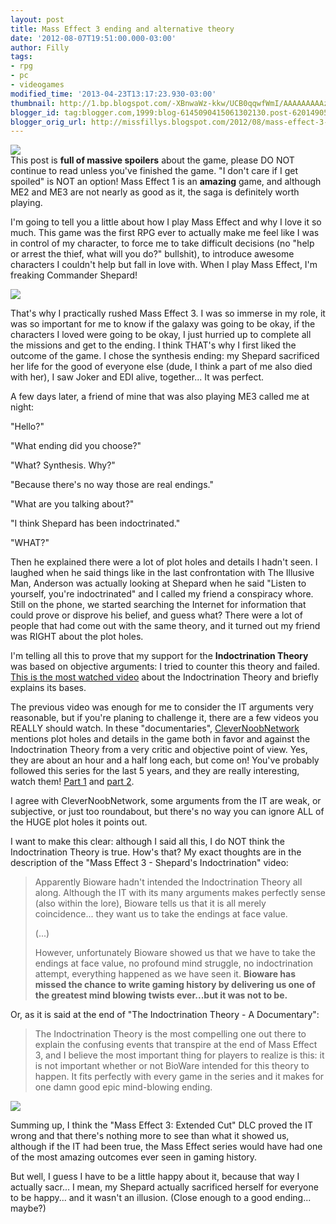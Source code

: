 ```yaml
---
layout: post
title: Mass Effect 3 ending and alternative theory
date: '2012-08-07T19:51:00.000-03:00'
author: Filly
tags:
- rpg
- pc
- videogames
modified_time: '2013-04-23T13:17:23.930-03:00'
thumbnail: http://1.bp.blogspot.com/-XBnwaWz-kkw/UCB0qqwfWmI/AAAAAAAAAzY/HxZg2za2a8g/s72-c/masseffect3.jpg
blogger_id: tag:blogger.com,1999:blog-6145090415061302130.post-6201490596540426637
blogger_orig_url: http://missfillys.blogspot.com/2012/08/mass-effect-3-ending-and-alternative.html
---
```

[![](http://1.bp.blogspot.com/-XBnwaWz-kkw/UCB0qqwfWmI/AAAAAAAAAzY/HxZg2za2a8g/s400/masseffect3.jpg)][0]  
This post is **full of massive spoilers** about the game, please DO NOT continue to read unless you've finished the
game. "I don't care if I get spoiled" is NOT an option! Mass Effect 1 is an **amazing** game, and although ME2 and ME3
are not nearly as good as it, the saga is definitely worth playing.  

I'm going to tell you a little about how I play Mass Effect and why I love it so much. This game was the first RPG ever 
to actually make me feel like I was in control of my character, to force me to take difficult decisions (no "help or
arrest the thief, what will you do?" bullshit), to introduce awesome characters I couldn't help but fall in love with.
When I play Mass Effect, I'm freaking Commander Shepard!  

[![](http://3.bp.blogspot.com/-CdA_prD2HdU/UCCELwym5UI/AAAAAAAAAzs/BAAujq2Hzjo/s1600/garruswrex.jpg)][1]

That's why I practically rushed Mass Effect 3\. I was so immerse in my role, it was so important for me to know if the
galaxy was going to be okay, if the characters I loved were going to be okay, I just hurried up to complete all the
missions and get to the ending. I think THAT's why I first liked the outcome of the game. I chose the synthesis ending:
my Shepard sacrificed her life for the good of everyone else (dude, I think a part of me also died with her), I saw
Joker and EDI alive, together... It was perfect.  

A few days later, a friend of mine that was also playing ME3 called me at night:  

"Hello?"  

"What ending did you choose?"  

"What? Synthesis. Why?"  

"Because there's no way those are real endings."  

"What are you talking about?"  

"I think Shepard has been indoctrinated."  

"WHAT?"  

Then he explained there were a lot of plot holes and details I hadn't seen. I laughed when he said things like in the
last confrontation with The Illusive Man, Anderson was actually looking at Shepard when he said "Listen to yourself,
you're indoctrinated" and I called my friend a conspiracy whore. Still on the phone, we started searching the Internet
for information that could prove or disprove his belief, and guess what? There were a lot of people that had come out
with the same theory, and it turned out my friend was RIGHT about the plot holes.  

I'm telling all this to prove that my support for the **Indoctrination Theory** was based on objective arguments: I
tried to counter this theory and failed. [This is the most watched video][4] about the Indoctrination Theory and briefly
explains its bases.

The previous video was enough for me to consider the IT arguments very reasonable, but if you're planing to challenge
it, there are a few videos you REALLY should watch. In these "documentaries", [CleverNoobNetwork][2] mentions plot
holes and details in the game both in favor and against the Indoctrination Theory from a very critic and objective
point of view. Yes, they are about an hour and a half long each, but come on! You've probably followed this series for
the last 5 years, and they are really interesting, watch them! [Part 1][5] and [part 2][6].

I agree with CleverNoobNetwork, some arguments from the IT are weak, or subjective, or just too roundabout, but there's
no way you can ignore ALL of the HUGE plot holes it points out.  

I want to make this clear: although I said all this, I do NOT think the Indoctrination Theory is true. How's that? My
exact thoughts are in the description of the "Mass Effect 3 - Shepard's Indoctrination" video:  

> Apparently Bioware hadn't intended the Indoctrination Theory all along. Although the IT with its many arguments makes
perfectly sense (also within the lore), Bioware tells us that it is all merely coincidence... they want us to take the
endings at face value.   
>   
> (...)  
>   
> However, unfortunately Bioware showed us that we have to take the endings at face﻿ value, no profound mind struggle,
no indoctrination attempt, everything happened as we have seen it. **Bioware has missed the chance to write gaming
history by delivering us one of the greatest mind blowing twists ever...but it was not to be.**

Or, as it is said at the end of "The Indoctrination Theory - A Documentary":  

> The Indoctrination Theory is the most compelling one out there to explain the confusing events that transpire at the
end of Mass Effect 3, and I believe the most important thing for players to realize is this: it is not important whether
or not BioWare intended for this theory to happen. It fits perfectly with every game in the series and it makes for one
damn good epic mind-blowing ending.

[![](http://2.bp.blogspot.com/-yxHMp_yUYcA/UCCPvn4R7TI/AAAAAAAAA0I/I43n9Ndw1_U/s1600/synthesis.jpg)][3]  

Summing up, I think the "Mass Effect 3: Extended Cut" DLC proved the IT wrong and that there's nothing more to see than
what it showed us, although if the IT had been true, the Mass Effect series would have had one of the most amazing
outcomes ever seen in gaming history.  

But well, I guess I have to be a little happy about it, because that way I actually sacr... I mean, my Shepard actually
sacrificed herself for everyone to be happy... and it wasn't an illusion. (Close enough to a good ending... maybe?)

[0]: http://1.bp.blogspot.com/-XBnwaWz-kkw/UCB0qqwfWmI/AAAAAAAAAzY/HxZg2za2a8g/s1600/masseffect3.jpg
[1]: http://3.bp.blogspot.com/-CdA_prD2HdU/UCCELwym5UI/AAAAAAAAAzs/BAAujq2Hzjo/s1600/garruswrex.jpg
[2]: https://www.youtube.com/user/CleverNoobNetwork
[3]: http://2.bp.blogspot.com/-yxHMp_yUYcA/UCCPvn4R7TI/AAAAAAAAA0I/I43n9Ndw1_U/s1600/synthesis.jpg
[4]: https://www.youtube.com/watch?v=ythY_GkEBck
[5]: https://www.youtube.com/watch?v=E_xpVugXE5U
[6]: https://www.youtube.com/watch?v=IUNwDQuCvD8